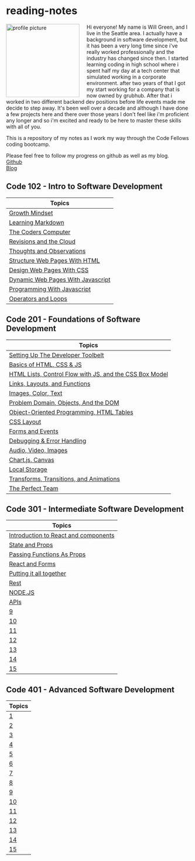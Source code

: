 # reading-notes

<img src="https://avatars.githubusercontent.com/u/696086?v=4" alt="profile picture" align="left" width="200" height="200" style="margin-right: 20px;">Hi everyone! My name is Will Green, and I live in the Seattle area. I actually have a background in software development, but it has been a very long time since i've really worked professionally and the industry has changed since then. I started learning coding in high school where i spent half my day at a tech center that simulated working in a corporate environment. after two years of that I got my start working for a company that is now owned by grubhub. After that i worked in two different backend dev positions before life events made me decide to step away. It's been well over a decade and although I have done a few projects here and there over those years I don't feel like i'm proficient any longer and so i'm excited and ready to be here to master these skills with all of you.

This is a repository of my notes as I work my way through the Code Fellows coding bootcamp.

Please feel free to follow my progress on github as well as my blog.  
[Github](https://github.com/tehbillis/)  
[Blog](https://tehbillis.github.io/)

## Code 102 - Intro to Software Development

| Topics                                     |
|--------------------------------------------|
| [Growth Mindset](102/growth-mindset.md)     |
| [Learning Markdown](102/learning-markdown.md) |
| [The Coders Computer](102/the-coders-computer.md) |
| [Revisions and the Cloud](102/revisions-and-the-cloud.md) |
| [Thoughts and Observations](102/thoughts-observations.md) |
| [Structure Web Pages With HTML](102/structure-web-pages-with-html.md) |
| [Design Web Pages With CSS](102/design-web-pages-with-css.md) |
| [Dynamic Web Pages With Javascript](102/dynamic-web-pages-with-javascript.md) |
| [Programming With Javascript](102/programming-with-javascript.md) |
| [Operators and Loops](102/operators-and-loops.md) |

## Code 201 - Foundations of Software Development

| Topics |
|-------|
| [Setting Up The Developer Toolbelt](201/class-01.md) |
| [Basics of HTML, CSS & JS](201/class-02.md) |
| [HTML Lists, Control Flow with JS, and the CSS Box Model](201/class-03.md) |
| [Links, Layouts, and Functions](201/class-04.md) |
| [Images, Color, Text](201/class-05.md) |
| [Problem Domain, Objects, And the DOM](201/class-06.md) |
| [Object-Oriented Programming, HTML Tables](201/class-07.md) |
| [CSS Layout](201/class-08.md) |
| [Forms and Events](201/class-09.md) |
| [Debugging & Error Handling](201/class-10.md) |
| [Audio, Video, Images](201/class-11.md) |
| [Chart.js, Canvas](201/class-12.md) |
| [Local Storage](201/class-13.md) |
| [Transforms, Transitions, and Animations](201/class-14.md) |
| [The Perfect Team](201/class-14b.md) |

## Code 301 - Intermediate Software Development

| Topics |
|-------|
| [Introduction to React and components](301/class-01.md) |
| [State and Props](301/class-02.md) |
| [Passing Functions As Props](301/class-03.md) |
| [React and Forms](301/class-04.md) |
| [Putting it all together](301/class-05.md) |
| [Rest](301/class-06.md) |
| [NODE.JS](301/class-07.md) |
| [APIs](301/class-08.md) |
| [9]() |
| [10]() |
| [11]() |
| [12]() |
| [13]() |
| [14]() |
| [15]() |

## Code 401 - Advanced Software Development

| Topics |
|-------|
| [1]() |
| [2]() |
| [3]() |
| [4]() |
| [5]() |
| [6]() |
| [7]() |
| [8]() |
| [9]() |
| [10]() |
| [11]() |
| [12]() |
| [13]() |
| [14]() |
| [15]() |
